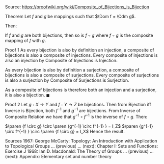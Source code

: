 # 

Source: https://proofwiki.org/wiki/Composite_of_Bijections_is_Bijection



Theorem
Let $f$ and $g$ be mappings such that $\Dom f = \Cdm g$.

Then:

If $f$ and $g$ are both bijections, then so is $f \circ g$
where $f \circ g$ is the composite mapping of $f$ with $g$.


Proof 1
As every bijection is also by definition an injection, a composite of bijections is also a composite of injections.
Every composite of injections is also an injection by Composite of Injections is Injection.

As every bijection is also by definition a surjection, a composite of bijections is also a composite of surjections.
Every composite of surjections is also a surjection by Composite of Surjections is Surjection.

As a composite of bijections is therefore both an injection and a surjection, it is also a bijection.
$\blacksquare$


Proof 2
Let $g: X \to Y$ and $f: Y \to Z$ be bijections.
Then from Bijection iff Inverse is Bijection, both $f^{-1}$ and $g^{-1}$ are bijections.
From Inverse of Composite Relation we have that $g^{-1} \circ f^{-1}$ is the inverse of $f \circ g$.
Then:

$\paren {f \circ g} \circ \paren {g^{-1} \circ f^{-1} } = I_Z$
$\paren {g^{-1} \circ f^{-1} } \circ \paren {f \circ g} = I_X$
Hence the result.


Sources
1967: George McCarty: Topology: An Introduction with Application to Topological Groups ... (previous) ... (next): Chapter $\text{I}$: Sets and Functions: Exercise $\text{J}$
1968: Ian D. Macdonald: The Theory of Groups ... (previous) ... (next): Appendix: Elementary set and number theory




